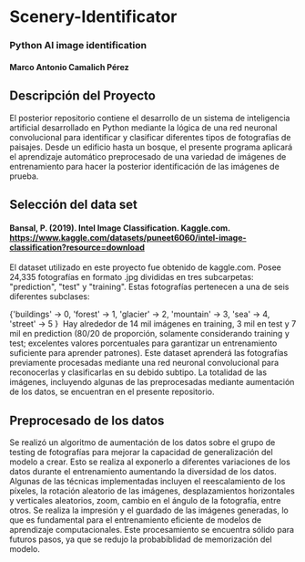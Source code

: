 # Scenery-Identificator
### Python AI image identification
#### Marco Antonio Camalich Pérez
## Descripción del Proyecto
El posterior repositorio contiene el desarrollo de un sistema de inteligencia artificial desarrollado en Python mediante la lógica de una red neuronal convolucional para identificar y clasificar diferentes tipos de fotografías de paisajes. Desde un edificio hasta un bosque, el presente programa aplicará el aprendizaje automático preprocesado de una variedad de imágenes de entrenamiento para hacer la posterior identificación de las imágenes de prueba.
## Selección del data set
#### Bansal, P. (2019). Intel Image Classification. Kaggle.com. https://www.kaggle.com/datasets/puneet6060/intel-image-classification?resource=download
El dataset utilizado en este proyecto fue obtenido de kaggle.com. Posee 24,335 fotografías en formato .jpg divididas en tres subcarpetas: "prediction", "test" y "training". Estas fotografías pertenecen a una de seis diferentes subclases: 

{'buildings' -> 0,
'forest' -> 1,
'glacier' -> 2,
'mountain' -> 3,
'sea' -> 4,
'street' -> 5 }
‌
Hay alrededor de 14 mil imágenes en training, 3 mil en test y 7 mil en prediction (80/20 de proporción, solamente considerando training y test; excelentes valores porcentuales para garantizar un entrenamiento suficiente para aprender patrones). Este dataset aprenderá las fotografías previamente procesadas mediante una red neuronal convolucional para reconocerlas y clasificarlas en su debido subtipo. La totalidad de las imágenes, incluyendo algunas de las preprocesadas mediante aumentación de los datos, se encuentran en el presente repositorio.
## Preprocesado de los datos
Se realizó un algoritmo de aumentación de los datos sobre el grupo de testing de fotografías para mejorar la capacidad de generalización del modelo a crear. Esto se realiza al exponerlo a diferentes variaciones de los datos durante el entrenamiento aumentando la diversidad de los datos. Algunas de las técnicas implementadas incluyen el reescalamiento de los píxeles, la rotación aleatorio de las imágenes, desplazamientos horizontales y verticales aleatorios, zoom, cambio en el ángulo de la fotografía, entre otros. Se realiza la impresión y el guardado de las imágenes generadas, lo que es fundamental para el entrenamiento eficiente de modelos de aprendizaje computacionales. Este procesamiento se encuentra sólido para futuros pasos, ya que se redujo la probabiblidad de memorización del modelo.
